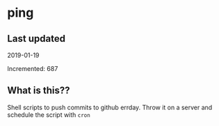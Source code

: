 # ping

## Last updated
2019-01-19

Incremented: 687

## What is this??
Shell scripts to push commits to github errday. Throw it on a server and schedule the script with `cron`
